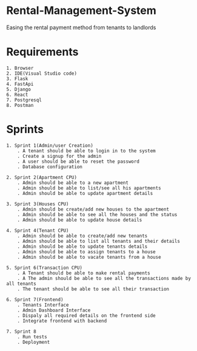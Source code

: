 # Rental-Management-System
Easing the rental payment method from tenants to landlords

# Requirements
    1. Browser
    2. IDE(Visual Studio code)
    3. Flask
    4. FastApi
    5. Django
    6. React
    7. Postgresql
    8. Postman

# Sprints
    1. Sprint 1(Admin/user Creation)
        . A tenant should be able to login in to the system
        . Create a signup for the admin
        . A user should be able to reset the password
        . Database configuration
        
    2. Sprint 2(Apartment CPU)
        . Admin should be able to a new apartment
        . Admin should be able to list/see all his apartments
        . Admin should be able to update apartment details
        
    3. Sprint 3(Houses CPU)
        . Admin should be create/add new houses to the apartment
        . Admin should be able to see all the houses and the status
        . Admin should be able to update house details

    4. Sprint 4(Tenant CPU)
        . Admin should be able to create/add new tenants
        . Admin should be able to list all tenants and their details
        . Admin should be able to update tenants details
        . Admin should be able to assign tenants to a house
        . Admin should be able to vacate tenants from a house

    5. Sprint 6(Transaction CPU)
        . A Tenant should be able to make rental payments
        . A The admin should be able to see all the transactions made by all tenants
        . The tenant should be able to see all their transaction

    6. Sprint 7(Frontend)
        . Tenants Interface
        . Admin Dashboard Interface
        . Dispaly all required details on the frontend side
        . Integrate frontend with backend

    7. Sprint 8
        . Run tests
        . Deployment
